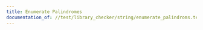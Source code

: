 ```yaml
---
title: Enumerate Palindromes
documentation_of: //test/library_checker/string/enumerate_palindroms.test.py
---
```

